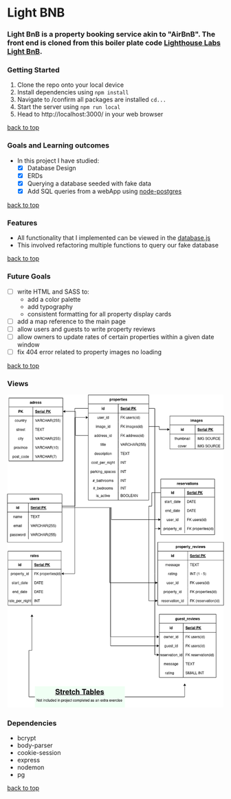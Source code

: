 # Light BNB
### Light BnB is a property booking service akin to "AirBnB". The front end is cloned from this boiler plate code [Lighthouse Labs Light BnB](https://github.com/lighthouse-labs/LightBnB_WebApp).


### Getting Started
1. Clone the repo onto your local device
2. Install dependencies using ```npm install```
3. Navigate to /confirm all packages are installed ```cd...```
4. Start the server using ```npm run local```
5. Head to http://localhost:3000/ in your web browser

[back to top](#light-bnb)
### Goals and Learning outcomes

- In this project I have studied:
  - [x] Database Design
  - [x] ERDs
  - [x] Querying a database seeded with fake data
  - [x] Add SQL queries from a webApp using [node-postgres](https://node-postgres.com/)

[back to top](#light-bnb)

### Features
- All functionality that I implemented can be viewed in the [database.js](https://github.com/TeddyGavi/LightBnB/blob/main/LightBnB_WebApp/server/database.js)
- This involved refactoring multiple functions to query our fake database

[back to top](#light-bnb)

### Future Goals
- [ ] write HTML and SASS to:
  - add a color palette
  - add typography
  - consistent formatting for all property display cards  
- [ ] add a map reference to the main page
- [ ] allow users and guests to write property reviews
- [ ] allow owners to update rates of certain properties within a given date window
- [ ] fix 404 error related to property images no loading

[back to top](#light-bnb)

### Views
![ERD diagram](https://github.com/TeddyGavi/LightBnB/blob/main/LightBnB_WebApp/public/readMe-img/LightBnB%20ERD.drawio(4).png)

### Dependencies 
- bcrypt
- body-parser
- cookie-session
- express
- nodemon
- pg

[back to top](#light-bnb)

